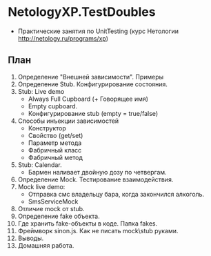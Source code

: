 # NetologyXP.TestDoubles
  * Практические занятия по UnitTesting (курс Нетологии http://netology.ru/programs/xp)

## План
1. Определение "Внешней зависимости". Примеры
2. Определение Stub. Конфигурирование состояния.
3. Stub: Live demo
    * Always Full Cupboard (+ Говорящее имя)
    * Empty cupboard. 
    * Конфигурирование stub (empty = true/false)
4. Способы инъекции зависимостей
    * Конструктор
    * Свойство (get/set)
    * Параметр метода
    * Фабричный класс
    * Фабричный метод
5. Stub: Calendar.
    * Бармен наливает двойную дозу по четвергам.
6. Определение Mock. Тестирование взаимодействия.
7. Mock live demo: 
    * Отправка смс владельцу бара, когда закончился алкоголь.
    * SmsServiceMock
8. Отличие mock от stub. 
9. Определение fake объекта. 
10. Где хранить fake-объекты в коде. Папка fakes.
11. Фреймворк sinon.js. Как не писать mock\stub руками.
12. Выводы.
13. Домашняя работа.